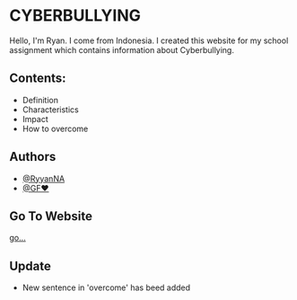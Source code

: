 # CYBERBULLYING
Hello, I'm Ryan. I come from Indonesia. I created this website for my school assignment which contains information about Cyberbullying.

## Contents:
- Definition
- Characteristics
- Impact
- How to overcome

## Authors

- [@RyyanNA](https://github.com/RyyanNA)
- [@GF❤️](https://www.instagram.com/ayuwedda/)

## Go To Website
[go...](https://ryyanna.github.io/cyberbullying/)

## Update
- New sentence in 'overcome' has beed added